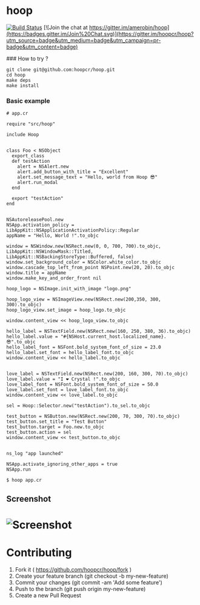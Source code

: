hoop
=======
[![Build Status](https://travis-ci.org/hoopcr/hoop.svg)](https://travis-ci.org/hoopcr/hoop)  [![Join the chat at https://gitter.im/amerobin/hoop](https://badges.gitter.im/Join%20Chat.svg)](https://gitter.im/hoopcr/hoop?utm_source=badge&utm_medium=badge&utm_campaign=pr-badge&utm_content=badge)


### How to try ?

```shell
git clone git@github.com:hoopcr/hoop.git
cd hoop
make deps
make install
```

### Basic example

```crystal
# app.cr

require "src/hoop"

include Hoop


class Foo < NSObject
  export_class
  def testAction
    alert = NSAlert.new
    alert.add_button_with_title = "Excellent"
    alert.set_message_text = "Hello, world from Hoop 😎"
    alert.run_modal
  end

  export "testAction"
end


NSAutoreleasePool.new
NSApp.activation_policy = LibAppKit::NSApplicationActivationPolicy::Regular
appName = "Hello, World !".to_objc

window = NSWindow.new(NSRect.new(0, 0, 700, 700).to_objc, LibAppKit::NSWindowMask::Titled, LibAppKit::NSBackingStoreType::Buffered, false)
window.set_background_color = NSColor.white_color.to_objc
window.cascade_top_left_from_point NSPoint.new(20, 20).to_objc
window.title = appName
window.make_key_and_order_front nil

hoop_logo = NSImage.init_with_image "logo.png"

hoop_logo_view = NSImageView.new(NSRect.new(200,350, 300, 300).to_objc)
hoop_logo_view.set_image = hoop_logo.to_objc

window.content_view << hoop_logo_view.to_objc

hello_label = NSTextField.new(NSRect.new(160, 250, 380, 36).to_objc)
hello_label.value = "#{NSHost.current_host.localized_name}. 😎".to_objc
hello_label_font = NSFont.bold_system_font_of_size = 23.0
hello_label.set_font = hello_label_font.to_objc
window.content_view << hello_label.to_objc


love_label = NSTextField.new(NSRect.new(200, 160, 300, 70).to_objc)
love_label.value = "I ❤️ Crystal !".to_objc
love_label_font = NSFont.bold_system_font_of_size = 50.0
love_label.set_font = love_label_font.to_objc
window.content_view << love_label.to_objc

sel = Hoop::Selector.new("testAction").to_sel.to_objc

test_button = NSButton.new(NSRect.new(200, 70, 300, 70).to_objc)
test_button.set_title = "Test Button"
test_button.target = Foo.new.to_objc
test_button.action = sel
window.content_view << test_button.to_objc


ns_log "app launched"

NSApp.activate_ignoring_other_apps = true
NSApp.run
```

```shell
$ hoop app.cr
```

## Screenshot
# ![Screenshot](https://raw.githubusercontent.com/hoopcr/hoop/master/assets/example_app.png)

Contributing
============

1. Fork it ( https://github.com/hoopcr/hoop/fork )
2. Create your feature branch (git checkout -b my-new-feature)
3. Commit your changes (git commit -am 'Add some feature')
4. Push to the branch (git push origin my-new-feature)
5. Create a new Pull Request
